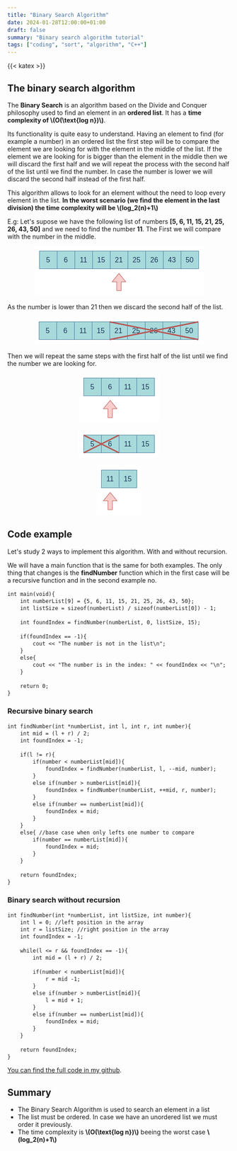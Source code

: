```yaml
---
title: "Binary Search Algorithm"
date: 2024-01-28T12:00:00+01:00
draft: false
summary: "Binary search algorithm tutorial"
tags: ["coding", "sort", "algorithm", "C++"]
---
```


{{< katex >}}

## The binary search algorithm

The **Binary Search** is an algorithm based on the Divide and Conquer philosophy used to find an element in an **ordered list**. It has a **time complexity of \\(O(\text{log n})\\)**. 

Its functionality is quite easy to understand. Having an element to find (for example a number) in an ordered list the first step will be to compare the element we are looking for with the element in the middle of the list. If the element we are looking for is bigger than the element in the middle then we will discard the first half and we will repeat the process with the second half of the list until we find the number. In case the number is lower we will discard the second half instead of the first half.

This algorithm allows to look for an element without the need to loop every element in the list. **In the worst scenario (we find the element in the last division) the time complexity will be \\(log_2(n)+1\\)**

E.g: Let's supose we have the following list of numbers **[5, 6, 11, 15, 21, 25, 26, 43, 50]** and we need to find the number **11**. The First we will compare with the number in the middle.

<p align="center">
    <img src="binarySearch(1).png" />
</p>

As the number is lower than 21 then we discard the second half of the list.

<p align="center">
    <img src="binarySearch(2).png" />
</p>

Then we will repeat the same steps with the first half of the list until we find the number we are looking for.
<p align="center">
    <img src="binarySearch(3).png" />
</p>

<p align="center">
    <img src="binarySearch(4).png" />
</p>

<p align="center">
    <img src="binarySearch(5).png" />
</p>


## Code example

Let's study 2 ways to implement this algorithm. With and without recursion.

We will have a main function that is the same for both examples. The only thing that changes is the **findNumber** function which in the first case will be a recursive function and in the second example no.

    int main(void){
        int numberList[9] = {5, 6, 11, 15, 21, 25, 26, 43, 50};
        int listSize = sizeof(numberList) / sizeof(numberList[0]) - 1;

        int foundIndex = findNumber(numberList, 0, listSize, 15);

        if(foundIndex == -1){
            cout << "The number is not in the list\n";
        }
        else{
            cout << "The number is in the index: " << foundIndex << "\n";
        }

        return 0;
    }


### Recursive binary search

    int findNumber(int *numberList, int l, int r, int number){
        int mid = (l + r) / 2;
        int foundIndex = -1;

        if(l != r){
            if(number < numberList[mid]){
                foundIndex = findNumber(numberList, l, --mid, number);
            }
            else if(number > numberList[mid]){
                foundIndex = findNumber(numberList, ++mid, r, number);
            }
            else if(number == numberList[mid]){
                foundIndex = mid;
            }
        }
        else{ //base case when only lefts one number to compare
            if(number == numberList[mid]){
                foundIndex = mid;
            }
        }

        return foundIndex;
    }


### Binary search without recursion

    int findNumber(int *numberList, int listSize, int number){
        int l = 0; //left position in the array
        int r = listSize; //right position in the array
        int foundIndex = -1;

        while(l <= r && foundIndex == -1){
            int mid = (l + r) / 2;

            if(number < numberList[mid]){
                r = mid -1;
            }
            else if(number > numberList[mid]){
                l = mid + 1;
            }
            else if(number == numberList[mid]){
                foundIndex = mid;
            }
        }

        return foundIndex;
    }


[You can find the full code in my github](https://github.com/jaxp42/AlgorithmsCpp).

## Summary

- The Binary Search Algorithm is used to search an element in a list
- The list must be ordered. In case we have an unordered list we must order it previously.
- The time complexity is **\\(O(\text{log n})\\)** beeing the worst case **\\(log_2(n)+1\\)**

